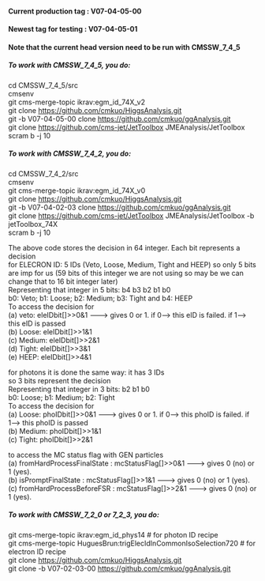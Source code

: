 #### Current production tag : V07-04-05-00
#### Newest tag for testing : V07-04-05-01
#### Note that the current head version need to be run with CMSSW_7_4_5

##### To work with CMSSW_7_4_5, you do:
cd CMSSW_7_4_5/src <br>
cmsenv <br>
git cms-merge-topic ikrav:egm_id_74X_v2 <br>
git clone https://github.com/cmkuo/HiggsAnalysis.git <br>
git -b V07-04-05-00 clone https://github.com/cmkuo/ggAnalysis.git <br>
git clone https://github.com/cms-jet/JetToolbox JMEAnalysis/JetToolbox <br>
scram b -j 10 <br>

##### To work with CMSSW_7_4_2, you do:

cd CMSSW_7_4_2/src <br>
cmsenv <br>
git cms-merge-topic ikrav:egm_id_74X_v0 <br>
git clone https://github.com/cmkuo/HiggsAnalysis.git <br>
git -b V07-04-02-03 clone https://github.com/cmkuo/ggAnalysis.git <br>
git clone https://github.com/cms-jet/JetToolbox JMEAnalysis/JetToolbox -b jetToolbox_74X <br>
scram b -j 10 <br>

The above code stores the decision in 64 integer. Each bit represents a decision<br>
for ELECRON ID: 5 IDs (Veto, Loose, Medium, Tight and HEEP) so only 5 bits are imp for us (59 bits of this integer  we are not using so may be we can change that to 16 bit integer later)<br>
Representing that integer in 5 bits: b4 b3 b2 b1 b0<br>
b0: Veto; b1: Loose; b2: Medium; b3: Tight and b4: HEEP<br>
To access the decision for <br>
(a) veto: eleIDbit[]>>0&1 ---> gives 0 or 1. if 0--> this eID is failed. if 1--> this eID is passed<br>
(b) Loose: eleIDbit[]>>1&1<br>
(c) Medium: eleIDbit[]>>2&1<br>
(d) Tight: eleIDbit[]>>3&1<br>
(e) HEEP: eleIDbit[]>>4&1<br>

for photons it is done the same way: it has 3 IDs<br>
so 3 bits represent the decision<br>
Representing that integer in 3 bits:  b2 b1 b0<br>
b0: Loose; b1: Medium; b2: Tight<br>
To access the decision for <br>
(a) Loose: phoIDbit[]>>0&1 ---> gives 0 or 1. if 0--> this phoID is failed. if 1--> this phoID is passed<br>
(b) Medium: phoIDbit[]>>1&1<br>
(c) Tight: phoIDbit[]>>2&1<br>

to access the MC status flag with GEN particles <br>
(a) fromHardProcessFinalState : mcStatusFlag[]>>0&1 ---> gives 0 (no) or 1 (yes). <br>
(b) isPromptFinalState        : mcStatusFlag[]>>1&1 ---> gives 0 (no) or 1 (yes). <br>
(c) fromHardProcessBeforeFSR  : mcStatusFlag[]>>2&1 ---> gives 0 (no) or 1 (yes). <br>

##### To work with CMSSW_7_2_0 or 7_2_3, you do:

git cms-merge-topic ikrav:egm_id_phys14 # for photon ID recipe <br>
git cms-merge-topic HuguesBrun:trigElecIdInCommonIsoSelection720 # for electron ID recipe <br>
git clone https://github.com/cmkuo/HiggsAnalysis.git <br>
git clone -b V07-02-03-00 https://github.com/cmkuo/ggAnalysis.git <br>


